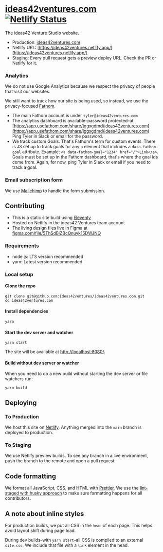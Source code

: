# [ideas42ventures.com](https://www.ideas42ventures.com) [![Netlify Status](https://api.netlify.com/api/v1/badges/06655ace-67fc-4a5e-a30a-2d9066bc4cd2/deploy-status)](https://app.netlify.com/sites/ideas42ventures/deploys)

The ideas42 Venture Studio website.

- Production: [ideas42ventures.com](https://www.ideas42ventures.com)
- Netlify URL: [https://ideas42ventures.netlify.app/](https://ideas42ventures.netlify.app/)
- Staging: Every pull request gets a preview deploy URL. Check the PR or Netlify for it.

### Analytics

We do not use Google Analytics because we respect the privacy of people that visit our websites.

We still want to track how our site is being used, so instead, we use the privacy-focused [Fathom](https://usefathom.com/).

- The main Fathom account is under `tyler@ideas42ventures.com`
- The analytics dashboard is available–password protected–at [https://app.usefathom.com/share/jggxgdmd/ideas42ventures.com](https://app.usefathom.com/share/jggxgdmd/ideas42ventures.com) Ping Tyler in Slack or email for the password.
- We track custom Goals. That's Fathom's term for custom events. There is JS set up to track goals for any `a` element that includes a `data-fathom-goal` attribute. Example; `<a data-fathom-goal="1234" href="/">Link</a>`. Goals must be set up in the Fathom dashboard, that's where the goal ids come from. Again, for now, ping Tyler in Slack or email if you need to track a goal.

### Email subscription form

We use [Mailchimp](https://mailchimp.com/) to handle the form submission.


## Contributing

- This is a static site build using [Eleventy](https://www.11ty.dev/docs)
- Hosted on Netlify in the ideas42 Ventures team account
- The living design files live in Figma at [figma.com/file/5ThSdBlZBcQnuyk15DWJNQ](https://www.figma.com/file/5ThSdBlZBcQnuyk15DWJNQ/Site?node-id=0%3A1)

### Requirements

- node.js: LTS version recommended
- yarn: Latest version recommended

### Local setup

#### Clone the repo

```
git clone git@github.com:ideas42ventures/ideas42ventures.com.git
cd ideas42ventures.com
```

#### Install dependencies

```
yarn
```

#### Start the dev server and watcher

```
yarn start
```

The site will be available at [http://localhost:8080/](http://localhost:8080/).

#### Build without dev server or watcher

When you need to do a new build without starting the dev server or file watchers run:

```
yarn build
```

## Deploying

### To Production

We host this site on [Netlify](https://www.netlify.com/). Anything merged into the `main` branch is deployed to production.

### To Staging

We use Netlify preview builds. To see any branch in a live environment, push the branch to the remote and open a pull request.

## Code formatting

We format all JavaScript, CSS, and HTML with [Prettier](https://prettier.io). We use the [lint-staged with husky approach](https://prettier.io/docs/en/precommit.html#option-1-lint-stagedhttpsgithubcomokonetlint-staged) to make sure formatting happens for all contributors.

## A note about inline styles

For production builds, we put all CSS in the `head` of each page. This helps avoid layout shift during page load.

During dev builds–with `yarn start`–all CSS is compiled to an external `site.css`. We include that file with a `link` element in the head.
